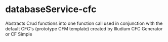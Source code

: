 databaseService-cfc
===================

 Abstracts Crud functions into one function call used in conjunction with the default CFC's (prototype CFM template) created by Illudium CFC Generator or CF Simple
